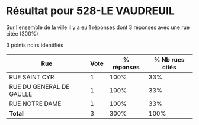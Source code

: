 # Résultat pour 528-LE VAUDREUIL

Sur l'ensemble de la ville il y a eu 1 réponses dont 3 réponses avec une rue citée (300%)

3 points noirs identifiés

| Rue | Vote | % réponses | % Nb rues cités|
|-----|------|------------|----------------|
| RUE SAINT CYR | 1 | 100% | 33%|
| RUE DU GENERAL DE GAULLE | 1 | 100% | 33%|
| RUE NOTRE DAME | 1 | 100% | 33%|
| **Total** | 3 | 300% | 100%|
